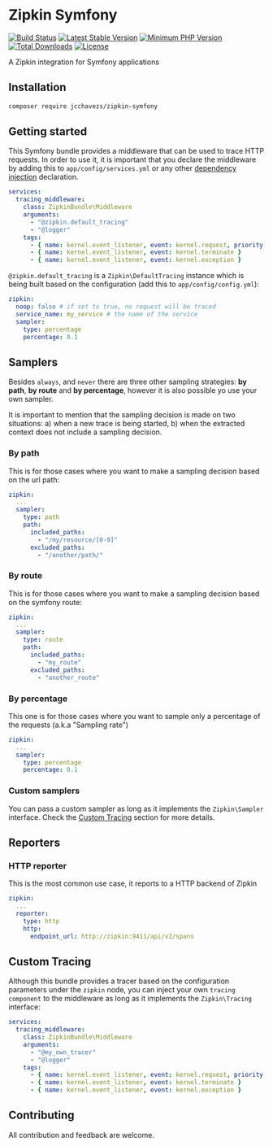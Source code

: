 # Zipkin Symfony

[![Build Status](https://travis-ci.org/jcchavezs/zipkin-symfony.svg?branch=master)](https://travis-ci.org/jcchavezs/zipkin-symfony)
[![Latest Stable Version](https://poser.pugx.org/jcchavezs/zipkin-symfony/v/stable)](https://packagist.org/packages/jcchavezs/zipkin-symfony)
[![Minimum PHP Version](https://img.shields.io/badge/php-%3E%3D%205.6-8892BF.svg)](https://php.net/)
[![Total Downloads](https://poser.pugx.org/jcchavezs/zipkin-symfony/downloads)](https://packagist.org/packages/jcchavezs/zipkin-symfony)
[![License](https://poser.pugx.org/jcchavezs/zipkin-symfony/license)](https://packagist.org/packages/jcchavezs/zipkin-symfony)


A Zipkin integration for Symfony applications

## Installation

```bash
composer require jcchavezs/zipkin-symfony
```

## Getting started

This Symfony bundle provides a middleware that can be used to trace
HTTP requests. In order to use it, it is important that you declare 
the middleware by adding this to `app/config/services.yml` or any other
[dependency injection](https://symfony.com/doc/current/components/dependency_injection.html) declaration.

```yaml
services:
  tracing_middleware:
    class: ZipkinBundle\Middleware
    arguments:
      - "@zipkin.default_tracing"
      - "@logger"
    tags:
      - { name: kernel.event_listener, event: kernel.request, priority: 256 }
      - { name: kernel.event_listener, event: kernel.terminate }
      - { name: kernel.event_listener, event: kernel.exception }
```

`@zipkin.default_tracing` is a `Zipkin\DefaultTracing` instance which is being 
built based on the configuration (add this to `app/config/config.yml`):

```yaml
zipkin:
  noop: false # if set to true, no request will be traced
  service_name: my_service # the name of the service
  sampler:
    type: percentage
    percentage: 0.1
```

## Samplers

Besides `always`, and `never` there are three other sampling strategies: **by path**, **by route** and 
**by percentage**, however it is also possible yo use your own sampler.

It is important to mention that the sampling decision is made on two situations: a) when a new trace
is being started, b) when the extracted context does not include a sampling decision.

### By path

This is for those cases where you want to make a sampling decision based on the
url path:

```yaml
zipkin:
  ...
  sampler:
    type: path
    path:
      included_paths:
        - "/my/resource/[0-9]"
      excluded_paths:
        - "/another/path/"
```

### By route

This is for those cases where you want to make a sampling decision based on the
symfony route:

```yaml
zipkin:
  ...
  sampler:
    type: route
    path:
      included_paths:
        - "my_route"
      excluded_paths:
        - "another_route"
```

### By percentage

This one is for those cases where you want to sample only a percentage of the 
requests (a.k.a "Sampling rate")

```yaml
zipkin:
  ...
  sampler:
    type: percentage
    percentage: 0.1
```

### Custom samplers

You can pass a custom sampler as long as it implements the `Zipkin\Sampler` interface.
Check the [Custom Tracing](#custom-tracing) section for more details.

## Reporters

### HTTP reporter

This is the most common use case, it reports to a HTTP backend of Zipkin

```yaml
zipkin:
  ...
  reporter:
    type: http
    http:
      endpoint_url: http://zipkin:9411/api/v2/spans
```

## Custom Tracing

Although this bundle provides a tracer based on the configuration parameters
under the `zipkin` node, you can inject your own `tracing component` to the 
middleware as long as it implements the `Zipkin\Tracing` interface:

```yaml
services:
  tracing_middleware:
    class: ZipkinBundle\Middleware
    arguments:
      - "@my_own_tracer"
      - "@logger"
    tags:
      - { name: kernel.event_listener, event: kernel.request, priority: 256}
      - { name: kernel.event_listener, event: kernel.terminate }
      - { name: kernel.event_listener, event: kernel.exception }
```

## Contributing

All contribution and feedback are welcome.
